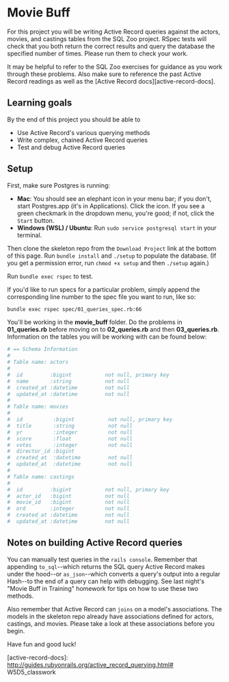 # Movie Buff

For this project you will be writing Active Record queries against the actors,
movies, and castings tables from the SQL Zoo project. RSpec tests will check
that you both return the correct results and query the database the specified
number of times. Please run them to check your work.

It may be helpful to refer to the SQL Zoo exercises for guidance as you work
through these problems. Also make sure to reference the past Active Record
readings as well as the [Active Record docs][active-record-docs].

## Learning goals

By the end of this project you should be able to

* Use Active Record's various querying methods
* Write complex, chained Active Record queries
* Test and debug Active Record queries

## Setup

First, make sure Postgres is running:

* **Mac**: You should see an elephant icon in your menu bar; if you don't, start
  Postgres.app (it's in Applications). Click the icon. If you see a green
  checkmark in the dropdown menu, you're good; if not, click the `Start` button.
* **Windows (WSL) / Ubuntu**: Run `sudo service postgresql start` in your
  terminal.

Then clone the skeleton repo from the `Download Project` link at the bottom of
this page. Run `bundle install` and `./setup` to populate the database. (If you
get a permission error, run `chmod +x setup` and then `./setup` again.)

Run `bundle exec rspec` to test.

If you'd like to run specs for a particular problem, simply append the
corresponding line number to the spec file you want to run, like so:

```sh
bundle exec rspec spec/01_queries_spec.rb:66
```

You'll be working in the __movie_buff__ folder. Do the problems in
__01_queries.rb__ before moving on to __02_queries.rb__ and then
__03_queries.rb__. Information on the tables you will be working with can be
found below:

```rb
# == Schema Information
#
# Table name: actors
#
#  id         :bigint           not null, primary key
#  name       :string           not null
#  created_at :datetime         not null
#  updated_at :datetime         not null
#
# Table name: movies
#
#  id          :bigint           not null, primary key
#  title       :string           not null
#  yr          :integer          not null
#  score       :float            not null
#  votes       :integer          not null
#  director_id :bigint           
#  created_at  :datetime         not null
#  updated_at  :datetime         not null
#
# Table name: castings
#
#  id         :bigint           not null, primary key
#  actor_id   :bigint           not null
#  movie_id   :bigint           not null
#  ord        :integer          not null
#  created_at :datetime         not null
#  updated_at :datetime         not null
```

## Notes on building Active Record queries

You can manually test queries in the `rails console`. Remember that appending
`to_sql`--which returns the SQL query Active Record makes under the hood--or
`as_json`--which converts a query's output into a regular Hash--to the end of a
query can help with debugging. See last night's "Movie Buff in Training"
homework for tips on how to use these two methods.

Also remember that Active Record can `joins` on a model's associations. The
models in the skeleton repo already have associations defined for actors,
castings, and movies. Please take a look at these associations before you begin.

Have fun and good luck!

[active-record-docs]: http://guides.rubyonrails.org/active_record_querying.html# W5D5_classwork
